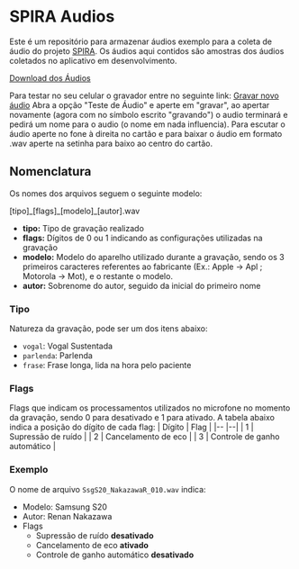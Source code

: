 # SPIRA Audios

Este é um repositório para armazenar áudios exemplo para a coleta de áudio do projeto [SPIRA](https://spira.ime.usp.br/coleta/). Os áudios aqui contidos são amostras dos áudios coletados no aplicativo em desenvolvimento.

[Download dos Áudios](https://github.com/spirabr/spira-audios/archive/refs/heads/main.zip)

Para testar no seu celular o gravador entre no seguinte link:
[Gravar novo áudio](https://spira.netlify.app/)
Abra a opção "Teste de Áudio" e aperte em "gravar", ao apertar novamente (agora com no símbolo escrito "gravando") o audio terminará e pedirá um nome para o audio (o nome em nada influencia). Para escutar o áudio aperte no fone à direita no cartão e para baixar o áudio em formato .wav aperte na setinha para baixo ao centro do cartão.

## Nomenclatura
Os nomes dos arquivos seguem o seguinte modelo:

\[tipo\]\_\[flags\]\_\[modelo\]\_\[autor\]\.wav

 - **tipo:** Tipo de gravação realizado
 - **flags:** Dígitos de 0 ou 1 indicando as configurações utilizadas na gravação
 - **modelo:** Modelo do aparelho utilizado durante a gravação, sendo os 3 primeiros caracteres referentes ao fabricante (Ex.: Apple -> Apl ; Motorola -> Mot), e o restante o modelo.
 - **autor:** Sobrenome do autor, seguido da inicial do primeiro nome

### Tipo
Natureza da gravação, pode ser um dos itens abaixo:
 - `vogal`: Vogal Sustentada
 - `parlenda`: Parlenda
 - `frase`: Frase longa, lida na hora pelo paciente

### Flags
Flags que indicam os processamentos utilizados no microfone no momento da gravação, sendo 0 para desativado e 1 para ativado. A tabela abaixo indica a posição do dígito de cada flag:
| Dígito | Flag |
|-- |--|
| 1 | Supressão de ruído           |
| 2 | Cancelamento de eco          |
| 3 | Controle de ganho automático |


### Exemplo
O nome de arquivo `SsgS20_NakazawaR_010.wav` indica:

 * Modelo: Samsung S20
 * Autor: Renan Nakazawa
 * Flags
	 * Supressão de ruído **desativado**
	 * Cancelamento de eco **ativado**
	 * Controle de ganho automático **desativado**
